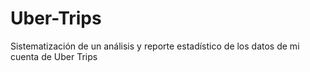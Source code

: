 # Uber-Trips
Sistematización de un análisis y reporte estadístico de los datos de mi cuenta de Uber Trips
